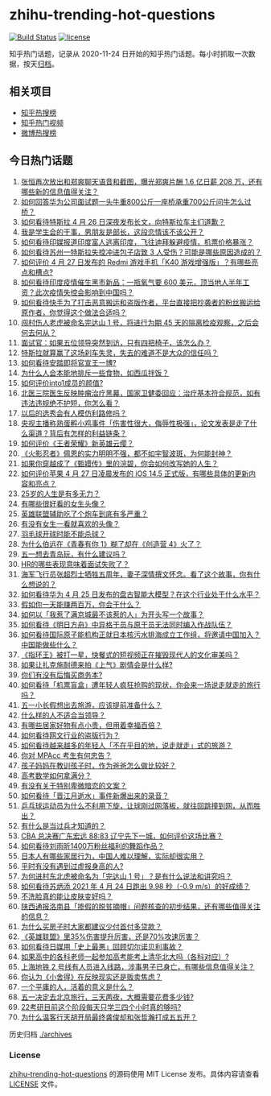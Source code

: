 # zhihu-trending-hot-questions

[![Build Status](https://github.com/justjavac/zhihu-trending-hot-questions/workflows/ci/badge.svg?branch=master)](https://github.com/justjavac/zhihu-trending-hot-questions/actions)
[![license](https://img.shields.io/github/license/justjavac/zhihu-trending-hot-questions)](https://github.com/justjavac/zhihu-trending-hot-questions/blob/master/LICENSE)

知乎热门话题，记录从 2020-11-24 日开始的知乎热门话题。每小时抓取一次数据，按天[归档](./archives)。

## 相关项目

- [知乎热搜榜](https://github.com/justjavac/zhihu-trending-top-search)
- [知乎热门视频](https://github.com/justjavac/zhihu-trending-hot-video)
- [微博热搜榜](https://github.com/justjavac/weibo-trending-hot-search)

## 今日热门话题

<!-- BEGIN -->
<!-- 最后更新时间 Wed Apr 28 2021 05:00:48 GMT+0800 (China Standard Time) -->

1. [张恒再次放出和郑爽聊天语音和截图，曝光郑爽片酬 1.6 亿日薪 208
   万，还有哪些新的信息值得关注？](https://www.zhihu.com/question/456689667)
2. [如何回答华为公司面试题一头牛重800公斤一座桥承重700公斤问牛怎么过桥？](https://www.zhihu.com/question/455269838)
3. [如何看待特斯拉 4 月 26 日深夜发布长文，向特斯拉车主们道歉？](https://www.zhihu.com/question/456750609)
4. [我是学生会的干事，男朋友是部长，这段恋情该不该公开？](https://www.zhihu.com/question/305452167)
5. [如何看待印媒报道印度富人逃离印度，飞往迪拜躲避疫情，机票价格暴涨？](https://www.zhihu.com/question/456507428)
6. [如何看待苏州一特斯拉失控冲进包子店致 3
   人受伤？可能是哪些原因造成的？](https://www.zhihu.com/question/456824609)
7. [如何评价 4 月 27 日发布的 Redmi 游戏手机「K40
   游戏增强版」？有哪些亮点和槽点?](https://www.zhihu.com/question/455567093)
8. [如何看待印度疫情催生黑市新品：一瓶氧气要 600
   美元，顶当地人半年工资？此次疫情失控会影响到中国吗？](https://www.zhihu.com/question/456762173)
9. [如何看待快手为了打击恶意搬运和盗版作者，平台直接把抄袭者的粉丝搬运给原作者，你觉得这个做法合适吗？](https://www.zhihu.com/question/456833182)
10. [闯村伤人老虎被命名完达山 1 号，将进行为期 45
    天的隔离检疫观察，之后会何去何从？](https://www.zhihu.com/question/456624777)
11. [面试官：如果五位领导突然到访，只有四把椅子，该怎么办？](https://www.zhihu.com/question/456412666)
12. [特斯拉就算赢了这场刹车失灵，失去的难道不是大众的信任吗？](https://www.zhihu.com/question/456103976)
13. [如何看待安踏即将官宣王一博?](https://www.zhihu.com/question/456777013)
14. [为什么人会本能地排斥一些食物，如西瓜拌饭？](https://www.zhihu.com/question/336056006)
15. [如何评价into1成员的颜值?](https://www.zhihu.com/question/456470539)
16. [北医三院医生反映肿瘤治疗黑幕，国家卫健委回应：治疗基本符合规范，如有违法违规绝不护短，你怎么看？](https://www.zhihu.com/question/456794621)
17. [以后的选秀会有人模仿利路修吗？](https://www.zhihu.com/question/455026059)
18. [央视主播称熟蛋孵小鸡事件「伤害性很大，侮辱性极强」，论文发表是走了什么渠道？背后有怎样的利益链条？](https://www.zhihu.com/question/456771764)
19. [如何评价《王者荣耀》新英雄云缨？](https://www.zhihu.com/question/456762502)
20. [《火影忍者》佩恩的实力明明不强，都不如宇智波斑，为何能封神？](https://www.zhihu.com/question/438703482)
21. [如果你穿越成了《甄嬛传》里的浣碧，你会如何改写她的人生？](https://www.zhihu.com/question/403088622)
22. [如何评价苹果 4 月 27 日凌晨发布的 iOS 14.5
    正式版，有哪些具体的更新内容和亮点？](https://www.zhihu.com/question/456432980)
23. [25岁的人生是有多无力？](https://www.zhihu.com/question/362423000)
24. [有哪些很好看的女生头像？](https://www.zhihu.com/question/314854320)
25. [英雄联盟辅助吃了个炮车到底有多严重？](https://www.zhihu.com/question/341459636)
26. [有没有女生一看就喜欢的头像？](https://www.zhihu.com/question/410954554)
27. [羽毛球开球时能不能杀球？](https://www.zhihu.com/question/455936801)
28. [为什么伯远在《青春有你 1》糊了却在《创造营 4》火了？](https://www.zhihu.com/question/454685611)
29. [五一想去青岛玩，有什么建议吗？](https://www.zhihu.com/question/454155019)
30. [HR的哪些表现意味着面试失败了？](https://www.zhihu.com/question/20709602)
31. [海军飞行员张超烈士牺牲五周年，妻子深情撰文怀念。看了这个故事，你有什么想说的？](https://www.zhihu.com/question/456803451)
32. [如何看待华为 4 月 25
    日发布的盘古智能大模型？在这个行业处于什么水平？](https://www.zhihu.com/question/456443707)
33. [假如你一天能赚两百万，你会干什么？](https://www.zhihu.com/question/456751113)
34. [如何以「我惹了满京城最不该惹的人」为开头写一个故事？](https://www.zhihu.com/question/436381988)
35. [如何看待《明日方舟》中异格干员与原干员无法同时编入作战队伍？](https://www.zhihu.com/question/456424641)
36. [如何看待国际原子能机构正就日本核污水排海成立工作组，将邀请中国加入？中国能做些什么？](https://www.zhihu.com/question/456690380)
37. [《指环王》被打一星，快餐式的短视频正在摧毁现代人的文化审美吗？](https://www.zhihu.com/question/455715097)
38. [如果让扎克施耐德来拍《上气》剧情会是什么样?](https://www.zhihu.com/question/455062199)
39. [你们有没有后悔买商务本?](https://www.zhihu.com/question/447200202)
40. [如何看待「机票盲盒」遭年轻人疯狂抢购的现状，你会来一场说走就走的旅行吗？](https://www.zhihu.com/question/455933441)
41. [五一小长假想出去旅游，应该提前准备什么？](https://www.zhihu.com/question/454431058)
42. [什么样的人不适合当领导？](https://www.zhihu.com/question/324628127)
43. [有哪些居家好物有点小贵，但用着幸福百倍？](https://www.zhihu.com/question/448409513)
44. [如何看待网文行业的盗版行为？](https://www.zhihu.com/question/456620029)
45. [如何看待越来越多的年轻人「不在乎目的地，说走就走」式的旅游？](https://www.zhihu.com/question/456042879)
46. [你对 MPAcc 考生有何忠告？](https://www.zhihu.com/question/266728576)
47. [孩子妈妈在教训孩子时，作为爸爸怎么做比较好？](https://www.zhihu.com/question/456141768)
48. [高考数学如何拿满分？](https://www.zhihu.com/question/26735443)
49. [有没有关于特别卑微暗恋的文案？](https://www.zhihu.com/question/452924862)
50. [如何看待「晋江月逝水」事件新爆出来的录音？](https://www.zhihu.com/question/456698766)
51. [乒乓球运动员为什么不利用下旋，让球刚过网落板，就往回跳撞到网，从而胜出？](https://www.zhihu.com/question/453888891)
52. [有什么是当过兵才知道的？](https://www.zhihu.com/question/276955696)
53. [CBA 总决赛广东宏远 88:83
    辽宁先下一城，如何评价这场比赛？](https://www.zhihu.com/question/456867826)
54. [如何看待刘雨昕1400万粉丝福利的舞蹈作品？](https://www.zhihu.com/question/456685594)
55. [日本人有哪些家居行为，中国人难以理解，实际却很实用？](https://www.zhihu.com/question/365091172)
56. [平时有没有遇到过虚报身高的人?](https://www.zhihu.com/question/331976799)
57. [为何进村东北虎被命名为「完达山 1 号」？是有什么说法和讲究吗？](https://www.zhihu.com/question/456618989)
58. [如何看待苏炳添 2021 年 4 月 24 日跑出 9.98 秒（-0.9
    m/s）的好成绩？](https://www.zhihu.com/question/456330592)
59. [不洗脸真的能让皮肤变好吗？](https://www.zhihu.com/question/317026624)
60. [陕西通报洛南县「掺假的脱贫摘帽」问题核查的初步结果，还有哪些值得关注的信息？](https://www.zhihu.com/question/456741134)
61. [为什么买房子时大家都建议少付首付多贷款？](https://www.zhihu.com/question/311795004)
62. [《英雄联盟》里35%伤害提升厉害，还是70%攻速厉害？](https://www.zhihu.com/question/456472020)
63. [如何看待日媒用「史上最悪」回顾切尔诺贝利事故？](https://www.zhihu.com/question/456713294)
64. [如果高中的各科老师一起参加高考能考上清华北大吗（各科对应）?](https://www.zhihu.com/question/443860742)
65. [上海地铁 2
    号线有人员进入线路，涉事男子已身亡，有哪些信息值得关注？](https://www.zhihu.com/question/456666009)
66. [你认为《小舍得》在反映现实还是贩卖焦虑？](https://www.zhihu.com/question/456153655)
67. [一个平庸的人，活着的意义是什么？](https://www.zhihu.com/question/436020711)
68. [五一决定去北京旅行，三天两夜，大概需要花费多少钱?](https://www.zhihu.com/question/452999311)
69. [22考研目前这个阶段每天只学三四个小时真的够吗?](https://www.zhihu.com/question/456380899)
70. [为什么温客行天胡开局最终龚俊却和张哲瀚打成五五开？](https://www.zhihu.com/question/451602312)

<!-- END -->

历史归档 [./archives](./archives)

### License

[zhihu-trending-hot-questions](https://github.com/justjavac/zhihu-trending-hot-questions)
的源码使用 MIT License 发布。具体内容请查看 [LICENSE](./LICENSE) 文件。
